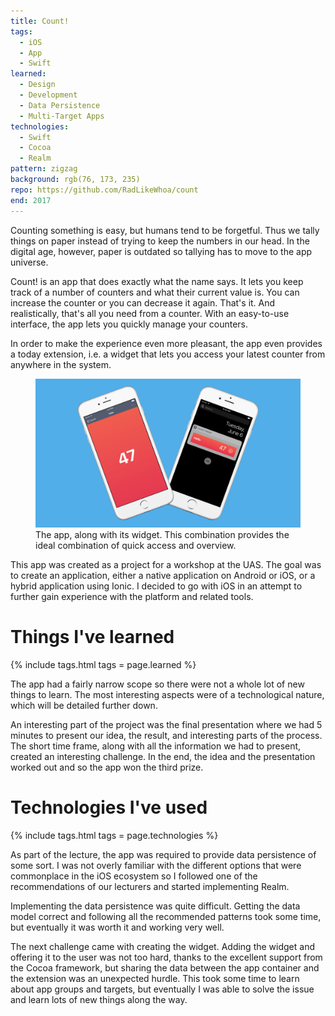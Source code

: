 ```yaml
---
title: Count!
tags:
  - iOS
  - App
  - Swift
learned:
  - Design
  - Development
  - Data Persistence
  - Multi-Target Apps
technologies:
  - Swift
  - Cocoa
  - Realm
pattern: zigzag
background: rgb(76, 173, 235)
repo: https://github.com/RadLikeWhoa/count
end: 2017
---
```


Counting something is easy, but humans tend to be forgetful. Thus we tally things on paper instead of trying to keep the numbers in our head. In the digital age, however, paper is outdated so tallying has to move to the app universe.

Count! is an app that does exactly what the name says. It lets you keep track of a number of counters and what their current value is. You can increase the counter or you can decrease it again. That's it. And realistically, that's all you need from a counter. With an easy-to-use interface, the app lets you quickly manage your counters.

In order to make the experience even more pleasant, the app even provides a today extension, i.e. a widget that lets you access your latest counter from anywhere in the system.

<figure>
  <img src="/assets/img/count/widget.png">
  <figcaption data-marginalia="right">The app, along with its widget. This combination provides the ideal combination of quick access and overview.</figcaption>
</figure>

This app was created as a project for a workshop at the UAS. The goal was to create an application, either a native application on Android or iOS, or a hybrid application using Ionic. I decided to go with iOS in an attempt to further gain experience with the platform and related tools.

# Things I've learned

{% include tags.html tags = page.learned %}

The app had a fairly narrow scope so there were not a whole lot of new things to learn. The most interesting aspects were of a technological nature, which will be detailed further down.

An interesting part of the project was the final presentation where we had 5 minutes to present our idea, the result, and interesting parts of the process. The short time frame, along with all the information we had to present, created an interesting challenge. In the end, the idea and the presentation worked out and so the app won the third prize.

# Technologies I've used

{% include tags.html tags = page.technologies %}

As part of the lecture, the app was required to provide data persistence of some sort. I was not overly familiar with the different options that were commonplace in the iOS ecosystem so I followed one of the recommendations of our lecturers and started implementing Realm.

Implementing the data persistence was quite difficult. Getting the data model correct and following all the recommended patterns took some time, but eventually it was worth it and working very well.

The next challenge came with creating the widget. Adding the widget and offering it to the user was not too hard, thanks to the excellent support from the Cocoa framework, but sharing the data between the app container and the extension was an unexpected hurdle. This took some time to learn about app groups and targets, but eventually I was able to solve the issue and learn lots of new things along the way.
